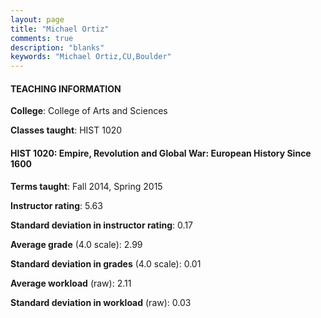 ```yaml
---
layout: page
title: "Michael Ortiz" 
comments: true
description: "blanks"
keywords: "Michael Ortiz,CU,Boulder"
---
```

<head>
<script src="https://ajax.googleapis.com/ajax/libs/jquery/2.1.3/jquery.min.js"></script>
<script src="https://dl.dropboxusercontent.com/s/pc42nxpaw1ea4o9/highcharts.js?dl=0"></script>
<!-- <script src="../assets/js/highcharts.js"></script> -->
<style type="text/css">@font-face {
	font-family: "Bebas Neue";
	src: url(https://www.filehosting.org/file/details/544349/BebasNeue Regular.otf) format("opentype");
	}
	h1.Bebas { 
		font-family: "Bebas Neue", Verdana, Tahoma;
	}
</style>
</head>
	   
#### TEACHING INFORMATION

**College**: College of Arts and Sciences

**Classes taught**: HIST 1020

#### HIST 1020: Empire, Revolution and Global War: European History Since 1600

**Terms taught**: Fall 2014, Spring 2015

**Instructor rating**: 5.63

**Standard deviation in instructor rating**: 0.17

**Average grade** (4.0 scale): 2.99

**Standard deviation in grades** (4.0 scale): 0.01

**Average workload** (raw): 2.11

**Standard deviation in workload** (raw): 0.03

